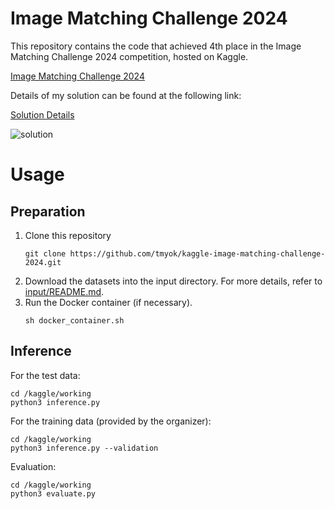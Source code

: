 # Image Matching Challenge 2024
This repository contains the code that achieved 4th place in the Image Matching Challenge 2024 competition, hosted on Kaggle.

[Image Matching Challenge 2024](https://www.kaggle.com/competitions/image-matching-challenge-2024)

Details of my solution can be found at the following link:  

[Solution Details](https://www.kaggle.com/competitions/image-matching-challenge-2024/discussion/510611)

![solution](./img/solution.drawio.svg)

# Usage

## Preparation
1. Clone this repository
   ```
   git clone https://github.com/tmyok/kaggle-image-matching-challenge-2024.git
   ```
2. Download the datasets into the input directory. For more details, refer to [input/README.md](input/README.md).
3. Run the Docker container (if necessary).
   ```
   sh docker_container.sh
   ```

## Inference

For the test data:
```
cd /kaggle/working
python3 inference.py
```

For the training data (provided by the organizer):
```
cd /kaggle/working
python3 inference.py --validation
```

Evaluation:
```
cd /kaggle/working
python3 evaluate.py
```
